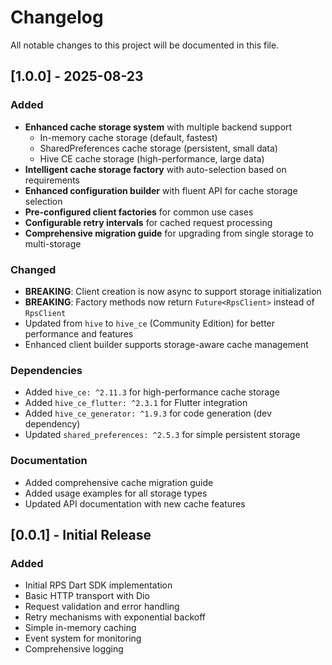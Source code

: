# Changelog

All notable changes to this project will be documented in this file.

## [1.0.0] - 2025-08-23

### Added

- **Enhanced cache storage system** with multiple backend support
  - In-memory cache storage (default, fastest)
  - SharedPreferences cache storage (persistent, small data)
  - Hive CE cache storage (high-performance, large data)
- **Intelligent cache storage factory** with auto-selection based on requirements
- **Enhanced configuration builder** with fluent API for cache storage selection
- **Pre-configured client factories** for common use cases
- **Configurable retry intervals** for cached request processing
- **Comprehensive migration guide** for upgrading from single storage to multi-storage

### Changed

- **BREAKING**: Client creation is now async to support storage initialization
- **BREAKING**: Factory methods now return `Future<RpsClient>` instead of `RpsClient`
- Updated from `hive` to `hive_ce` (Community Edition) for better performance and features
- Enhanced client builder supports storage-aware cache management

### Dependencies

- Added `hive_ce: ^2.11.3` for high-performance cache storage
- Added `hive_ce_flutter: ^2.3.1` for Flutter integration
- Added `hive_ce_generator: ^1.9.3` for code generation (dev dependency)
- Updated `shared_preferences: ^2.5.3` for simple persistent storage

### Documentation

- Added comprehensive cache migration guide
- Added usage examples for all storage types
- Updated API documentation with new cache features

## [0.0.1] - Initial Release

### Added

- Initial RPS Dart SDK implementation
- Basic HTTP transport with Dio
- Request validation and error handling
- Retry mechanisms with exponential backoff
- Simple in-memory caching
- Event system for monitoring
- Comprehensive logging
